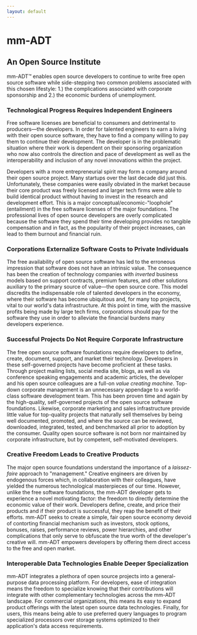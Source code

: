 ```yaml
---
layout: default
---
```


# mm-ADT
## An Open Source Institute

mm-ADT&#8482; enables open source developers to continue to write free open source software while side-stepping two common problems associated with this chosen lifestyle: 1.) the complications associated with corporate sponsorship and 2.) the economic burdens of unemployment. 

### Technological Progress Requires Independent Engineers

Free software licenses are beneficial to consumers and detrimental to producers&mdash;the developers. In order for talented engineers to earn a living with their open source software, they have to find a company willing to pay them to continue their development. The developer is in the problematic situation where their work is dependent on their sponsoring organization who now also controls the direction and pace of development as well as the interoperability and inclusion of any novel innovations within the project.

Developers with a more entrepreneurial spirit may form a company around their open source project. Many startups over the last decade did just this. Unfortunately, these companies were easily obviated in the market because their core product was freely licensed and larger tech firms were able to build identical product without having to invest in the research and development effort. This is a major conceptual/economic-"loophole" (entailment) in the free software licenses of the major foundations. The professional lives of open source developers are overly complicated because the software they spend their time developing provides no tangible compensation and in fact, as the popularity of their project increases, can lead to them burnout and financial ruin.

### Corporations Externalize Software Costs to Private Individuals

The free availability of open source software has led to the erroneous impression that software does not have an intrinsic value. The consequence has been the creation of technology companies with _inverted_ business models based on support contracts, premium features, and other solutions auxiliary to the primary source of value&mdash;the open source core. This model discredits the indispensable role of talented developers in the economy, where their software has become ubiquitous and, for many top projects, vital to our world's data infrastructure. At this point in time, with the massive profits being made by large tech firms, corporations should pay for the software they use in order to alleviate the financial burdens many developers experience.

### Successful Projects Do Not Require Corporate Infrastructure

The free open source software foundations require developers to define, create, document, support, and market their technology. Developers in these self-governed projects have become proficient at these tasks. Through project mailing lists, social media site, blogs, as well as via conference speaking engagements and academic articles, the developer and his open source colleagues are a full-on _value creating machine_. Top-down corporate management is an unnecessary appendage to a world-class software development team. This has been proven time and again by the high-quality, self-governed projects of the open source software foundations. Likewise, corporate marketing and sales infrastructure provide little value for top-quality projects that naturally sell themselves by being well documented, promoted, and where the source can be reviewed, downloaded, integrated, tested, and benchmarked all prior to adoption by the consumer. Quality open source software is not born nor maintained by corporate infrastructure, but by competent, self-motivated developers.

### Creative Freedom Leads to Creative Products

The major open source foundations understand the importance of a _laissez-faire_ approach to "management." Creative engineers are driven by endogenous forces which, in collaboration with their colleagues, have yielded the numerous technological masterpieces of our time. However, unlike the free software foundations, the mm-ADT developer gets to experience a novel motivating factor: the freedom to directly determine the economic value of their work. Developers define, create, and price their products and if their product is successful, they reap the benefit of their efforts. mm-ADT seeks to create a simple, fair open source economy devoid of contorting financial mechanism such as investors, stock options, bonuses, raises, performance reviews, power hierarchies, and other complications that only serve to obfuscate the true worth of the developer's creative will. mm-ADT empowers developers by offering them direct access to the free and open market. 

### Interoperable Data Technologies Enable Deeper Specialization

mm-ADT integrates a plethora of open source projects into a general-purpose data processing platform. For developers, ease of integration means the freedom to specialize knowing that their contributions will integrate with other complementary technologies across the mm-ADT landscape. For commercial organizations, this means its easy to expand product offerings with the latest open source data technologies. Finally, for users, this means being able to use preferred query languages to program specialized processors over storage systems optimized to their application's data access requirements.